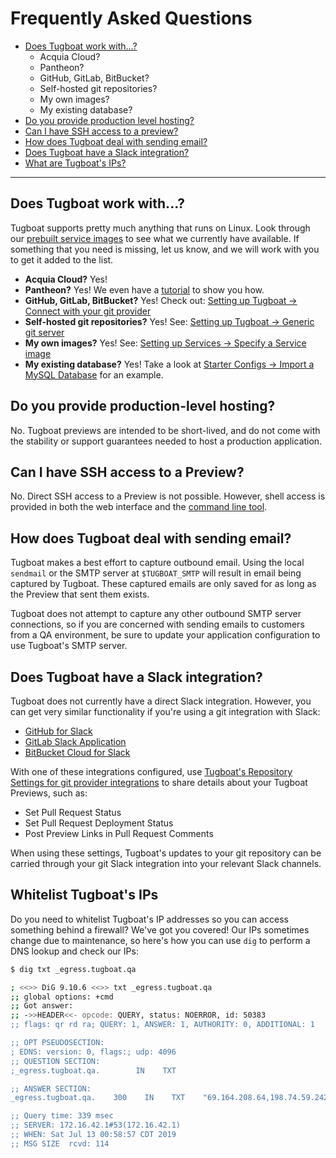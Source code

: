 # Frequently Asked Questions

- [Does Tugboat work with...?](#does-tugboat-work-with)
  - Acquia Cloud?
  - Pantheon?
  - GitHub, GitLab, BitBucket?
  - Self-hosted git repositories?
  - My own images?
  - My existing database?
- [Do you provide production level hosting?](#do-you-provide-production-level-hosting)
- [Can I have SSH access to a preview?](#can-i-have-ssh-access-to-a-preview)
- [How does Tugboat deal with sending email?](#how-does-tugboat-deal-with-sending-email)
- [Does Tugboat have a Slack integration?](#does-tugboat-have-a-slack-integration)
- [What are Tugboat's IPs?](#whitelist-tugboats-ips)

---

## Does Tugboat work with...?

Tugboat supports pretty much anything that runs on Linux. Look through our
[prebuilt service images](../setting-up-services/services-reference/index.md#tugboats-prebuilt-service-images)
to see what we currently have available. If something that you need is missing,
let us know, and we will work with you to get it added to the list.

- **Acquia Cloud?** Yes!
- **Pantheon?** Yes! We even have a
  [tutorial](../starter-configs/pantheon/index.md) to show you how.
- **GitHub, GitLab, BitBucket?** Yes! Check out:
  [Setting up Tugboat -> Connect with your git provider](../setting-up-tugboat/index.md#connect-with-your-provider)
- **Self-hosted git repositories?** Yes! See:
  [Setting up Tugboat -> Generic git server](../setting-up-tugboat/index.md#generic-git-server)
- **My own images?** Yes! See:
  [Setting up Services -> Specify a Service image](../setting-up-services/how-to-set-up-services/index.md#specify-a-service-image)
- **My existing database?** Yes! Take a look at
  [Starter Configs -> Import a MySQL Database](../starter-configs/import-mysql-database/index.md)
  for an example.

## Do you provide production-level hosting?

No. Tugboat previews are intended to be short-lived, and do not come with the
stability or support guarantees needed to host a production application.

## Can I have SSH access to a Preview?

No. Direct SSH access to a Preview is not possible. However, shell access is
provided in both the web interface and the
[command line tool](../tugboat-cli/index.md).

## How does Tugboat deal with sending email?

Tugboat makes a best effort to capture outbound email. Using the local
`sendmail` or the SMTP server at `$TUGBOAT_SMTP` will result in email being
captured by Tugboat. These captured emails are only saved for as long as the
Preview that sent them exists.

Tugboat does not attempt to capture any other outbound SMTP server connections,
so if you are concerned with sending emails to customers from a QA environment,
be sure to update your application configuration to use Tugboat's SMTP server.

## Does Tugboat have a Slack integration?

Tugboat does not currently have a direct Slack integration. However, you can get
very similar functionality if you're using a git integration with Slack:

- [GitHub for Slack](https://github.com/integrations/slack)
- [GitLab Slack Application](https://docs.gitlab.com/ee/user/project/integrations/gitlab_slack_application.html)
- [BitBucket Cloud for Slack](https://confluence.atlassian.com/bitbucket/bitbucket-cloud-for-slack-945096776.html)

With one of these integrations configured, use
[Tugboat's Repository Settings for git provider integrations](../setting-up-tugboat/index.md#modify-settings-for-your-github-gitlab-or-bitbucket-integration)
to share details about your Tugboat Previews, such as:

- Set Pull Request Status
- Set Pull Request Deployment Status
- Post Preview Links in Pull Request Comments

When using these settings, Tugboat's updates to your git repository can be
carried through your git Slack integration into your relevant Slack channels.

## Whitelist Tugboat's IPs

Do you need to whitelist Tugboat's IP addresses so you can access something
behind a firewall? We've got you covered! Our IPs sometimes change due to
maintenance, so here's how you can use `dig` to perform a DNS lookup and check
our IPs:

```sh
$ dig txt _egress.tugboat.qa

; <<>> DiG 9.10.6 <<>> txt _egress.tugboat.qa
;; global options: +cmd
;; Got answer:
;; ->>HEADER<<- opcode: QUERY, status: NOERROR, id: 50383
;; flags: qr rd ra; QUERY: 1, ANSWER: 1, AUTHORITY: 0, ADDITIONAL: 1

;; OPT PSEUDOSECTION:
; EDNS: version: 0, flags:; udp: 4096
;; QUESTION SECTION:
;_egress.tugboat.qa.        IN    TXT

;; ANSWER SECTION:
_egress.tugboat.qa.    300    IN    TXT    "69.164.208.64,198.74.59.242,96.126.107.6,45.56.103.116"

;; Query time: 339 msec
;; SERVER: 172.16.42.1#53(172.16.42.1)
;; WHEN: Sat Jul 13 00:58:57 CDT 2019
;; MSG SIZE  rcvd: 114
```
